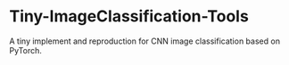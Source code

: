 # Tiny-ImageClassification-Tools
 A tiny implement and reproduction for CNN image classification based on PyTorch.
